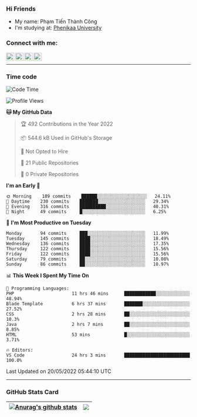 ### Hi Friends

- My name: Phạm Tiến Thành Công
- I'm studying at: [Phenikaa University]


### Connect with me:
[<img align="left" alt="PhamTienThanhCong | Facebook" width="22px" src="https://upload.wikimedia.org/wikipedia/commons/thumb/1/16/Facebook-icon-1.png/640px-Facebook-icon-1.png" />][facebook]
[<img align="left" alt="PhamTienThanhCong | Zalo" width="22px" src="https://www.anphatpc.com.vn/template/anphat_2020v2/images/icon-zalo.jpg" />][zalo]
[<img align="left" alt="PhamTienThanhCong | LinkedIn" width="22px" src="https://cdn3.iconfinder.com/data/icons/inficons/512/linkedin.png" />][linkedin]
[<img align="left" alt="PhamTienThanhCong | tiktok" width="22px" src="https://cdn.worldvectorlogo.com/logos/tiktok-logo.svg" />][tiktok]

<br />

---

### Time code

<!--START_SECTION:waka-->
![Code Time](http://img.shields.io/badge/Code%20Time-350%20hrs%2011%20mins-blue)

![Profile Views](http://img.shields.io/badge/Profile%20Views-84-blue)

**🐱 My GitHub Data** 

> 🏆 492 Contributions in the Year 2022
 > 
> 📦 544.6 kB Used in GitHub's Storage 
 > 
> 🚫 Not Opted to Hire
 > 
> 📜 21 Public Repositories 
 > 
> 🔑 0 Private Repositories  
 > 
**I'm an Early 🐤** 

```text
🌞 Morning    189 commits    ██████░░░░░░░░░░░░░░░░░░░   24.11% 
🌆 Daytime    230 commits    ███████░░░░░░░░░░░░░░░░░░   29.34% 
🌃 Evening    316 commits    ██████████░░░░░░░░░░░░░░░   40.31% 
🌙 Night      49 commits     █░░░░░░░░░░░░░░░░░░░░░░░░   6.25%

```
📅 **I'm Most Productive on Tuesday** 

```text
Monday       94 commits     ███░░░░░░░░░░░░░░░░░░░░░░   11.99% 
Tuesday      145 commits    ████░░░░░░░░░░░░░░░░░░░░░   18.49% 
Wednesday    136 commits    ████░░░░░░░░░░░░░░░░░░░░░   17.35% 
Thursday     122 commits    ████░░░░░░░░░░░░░░░░░░░░░   15.56% 
Friday       122 commits    ████░░░░░░░░░░░░░░░░░░░░░   15.56% 
Saturday     79 commits     ██░░░░░░░░░░░░░░░░░░░░░░░   10.08% 
Sunday       86 commits     ██░░░░░░░░░░░░░░░░░░░░░░░   10.97%

```


📊 **This Week I Spent My Time On** 

```text
💬 Programming Languages: 
PHP                      11 hrs 46 mins      ████████████░░░░░░░░░░░░░   48.94% 
Blade Template           6 hrs 37 mins       ███████░░░░░░░░░░░░░░░░░░   27.52% 
CSS                      2 hrs 28 mins       ██░░░░░░░░░░░░░░░░░░░░░░░   10.3% 
Java                     2 hrs 7 mins        ██░░░░░░░░░░░░░░░░░░░░░░░   8.85% 
HTML                     53 mins             █░░░░░░░░░░░░░░░░░░░░░░░░   3.71%

🔥 Editors: 
VS Code                  24 hrs 3 mins       █████████████████████████   100.0%

```


 Last Updated on 20/05/2022 05:44:10 UTC
<!--END_SECTION:waka-->

---

### GitHub Stats Card

| <a href="https://github.com/phamtienthanhcong"><img align="center" src="https://github-readme-stats.vercel.app/api?username=PhamTienThanhCong&show_icons=true&include_all_commits=true&theme=buefy&hide_border=true&theme=ocean_dark" alt="Anurag's github stats" /></a> | <a href="https://github.com/phamtienthanhcong"><img align="center" src="https://github-readme-stats.vercel.app/api/top-langs/?username=PhamTienThanhCong&layout=compact&theme=buefy&hide_border=true&theme=ocean_dark" /></a> |
| ------------- | ------------- |

[Phenikaa University]: https://phenikaa-uni.edu.vn/vi
[facebook]: https://www.facebook.com/phamtienthanhcong
[linkedin]: https://linkedin.com/in/phamtienthanhcong
[zalo]: https://zalo.me/0396396332
[tiktok]: https://www.tiktok.com/@phamtienthanhcong
[web]: https://github.com/PhamTienThanhCong/web_dev
[min project]: https://github.com/PhamTienThanhCong/Project-Of-Web
[c and cpp]: https://github.com/PhamTienThanhCong/Code_C_and_Cpro
[python]: https://github.com/PhamTienThanhCong/Python_beginer
